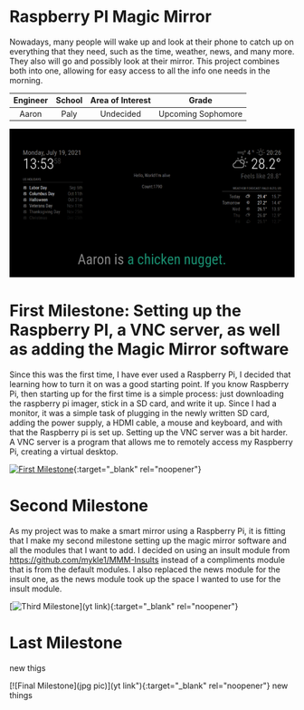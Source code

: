 # Raspberry PI Magic Mirror
Nowadays, many people will wake up and look at their phone to catch up on everything that they need, such as the time, weather, news, and many more. They also will go and possibly look at their mirror. This project combines both into one, allowing for easy access to all the info one needs in the morning.

| **Engineer** | **School** | **Area of Interest** | **Grade** |
|:--:|:--:|:--:|:--:|
| Aaron | Paly | Undecided | Upcoming Sophomore 

![Headstone Image](https://github.com/Soup3214/Ras-Pi-Magic-Mirror/blob/gh-pages/images/Screen_Shot_2021-07-19_at_1.53.58_PM.png)
  
# First Milestone: Setting up the Raspberry PI, a VNC server, as well as adding the Magic Mirror software
Since this was the first time, I have ever used a Raspberry Pi, I decided that learning how to turn it on was a good starting point. If you know Raspberry Pi, then starting up for the first time is a simple process: just downloading the raspberry pi imager, stick in a SD card, and write it up. Since I had a monitor, it was a simple task of plugging in the newly written SD card, adding the power supply, a HDMI cable, a mouse and keyboard, and with that the Raspberry pi is set up. Setting up the VNC server was a bit harder. A VNC server is a program that allows me to remotely access my Raspberry Pi, creating a virtual desktop.

[![First Milestone](https://cdn.discordapp.com/attachments/799773888032014406/865679106103050270/Screen_Shot_2021-07-16_at_12.39.10_PM.png)](https://youtu.be/2sLgzFBFV9o){:target="_blank" rel="noopener"}

# Second Milestone
As my project was to make a smart mirror using a Raspberry Pi, it is fitting that I make my second milestone setting up the magic mirror software and all the modules that I want to add. I decided on using an insult module from https://github.com/mykle1/MMM-Insults instead of a compliments module that is from the default modules. I also replaced the news module for the insult one, as the news module took up the space I wanted to use for the insult module.

[![Third Milestone](https://cdn.discordapp.com/attachments/753451633308074024/865694717227958293/IMG_0445.jpg)](yt link){:target="_blank" rel="noopener"}
# Last Milestone
new thigs



[![Final Milestone](jpg pic)](yt link"){:target="_blank" rel="noopener"}
new things
